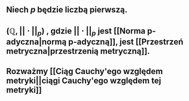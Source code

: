 ## Niech $p$ będzie liczbą pierwszą.
## $(\mathbb{Q}, ||\cdot||_p)$ , gdzie $||\cdot||_p$ jest [[Norma p-adyczna|normą p-adyczną]], jest [[Przestrzeń metryczna|przestrzenią metryczną]].
## Rozważmy [[Ciąg Cauchy'ego względem metryki||ciągi Cauchy'ego względem tej metryki]]